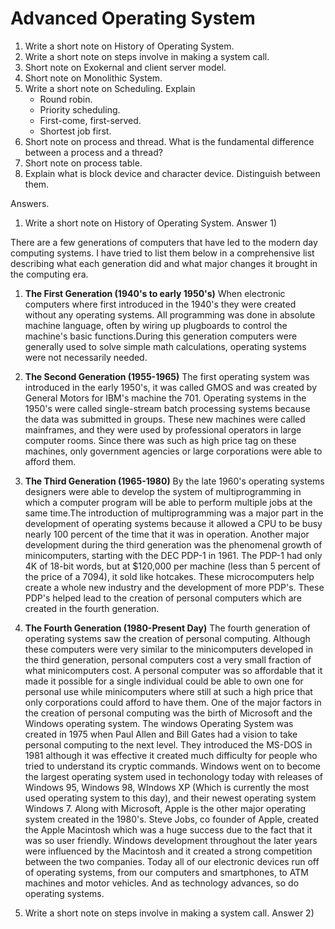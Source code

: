 
# Advanced Operating System

1. Write a short note on History of Operating System.
2. Write a short note on steps involve in making a system call.
3. Short note on Exokernal and client server model.
4. Short note on Monolithic System.
5. Write a short note on Scheduling. Explain
	*  Round robin.
	* Priority scheduling.
	* First-come, first-served.
	* Shortest job first.
6. Short note on process and thread. What is the fundamental difference
between a process and a thread?
7. Short note on process table.
8. Explain what is block device and character device. Distinguish between
them.

Answers.

1. Write a short note on History of Operating System.
Answer 1)
 
There are a few generations of computers that have led to the modern day computing systems. I have tried to list them below in a comprehensive list describing what each generation did and what major changes it brought in the computing era.

1. **The First Generation (1940's to early 1950's)**
When electronic computers where first introduced in the 1940's they were created without any operating systems. All programming was done in absolute machine language, often by wiring up plugboards to control the machine's basic functions.During this generation computers were generally used to solve simple math calculations, operating systems were not necessarily needed.
2. **The Second Generation (1955-1965)**
The first operating system was introduced in the early 1950's, it was called GMOS and was created by General Motors for IBM's machine the 701. Operating systems in the 1950's were called single-stream batch processing systems because the data was submitted in groups. These new machines were called mainframes, and they were used by professional operators in large computer rooms. Since there was such as high price tag on these machines, only government agencies or large corporations were able to afford them.
3. **The Third Generation (1965-1980)**
By the late 1960's operating systems designers were able to develop the system of multiprogramming in which a computer program will be able to perform multiple jobs at the same time.The introduction of multiprogramming was a major part in the development of operating systems because it allowed a CPU to be busy nearly 100 percent of the time that it was in operation. Another major development during the third generation was the phenomenal growth of minicomputers, starting with the DEC PDP-1 in 1961. The PDP-1 had only 4K of 18-bit words, but at $120,000 per machine (less than 5 percent of the price of a 7094), it sold like hotcakes. These microcomputers help create a whole new industry and the development of more PDP's. These PDP's helped lead to the creation of personal computers which are created in the fourth generation.
4. **The Fourth Generation (1980-Present Day)**
The fourth generation of operating systems saw the creation of personal computing. Although these computers were very similar to the minicomputers developed in the third generation, personal computers cost a very small fraction of what minicomputers cost. A personal computer was so affordable that it made it possible for a single individual could be able to own one for personal use while minicomputers where still at such a high price that only corporations could afford to have them. One of the major factors in the creation of personal computing was the birth of Microsoft and the Windows operating system. The windows Operating System was created in 1975 when Paul Allen and Bill Gates had a vision to take personal computing to the next level. They introduced the MS-DOS in 1981 although it was effective it created much difficulty for people who tried to understand its cryptic commands. Windows went on to become the largest operating system used in techonology today with releases of Windows 95, Windows 98, WIndows XP (Which is currently the most used operating system to this day), and their newest operating system Windows 7. Along with Microsoft, Apple is the other major operating system created in the 1980's. Steve Jobs, co founder of Apple, created the Apple Macintosh which was a huge success due to the fact that it was so user friendly. Windows development throughout the later years were influenced by the Macintosh and it created a strong competition between the two companies. Today all of our electronic devices run off of operating systems, from our computers and smartphones, to ATM machines and motor vehicles. And as technology advances, so do operating systems.

2. Write a short note on steps involve in making a system call.
Answer 2)


<!--stackedit_data:
eyJoaXN0b3J5IjpbMTkzODQ1MzAwOF19
-->